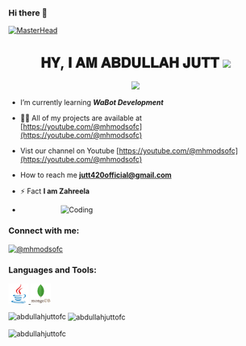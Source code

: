 ### Hi there 👋
[![MasterHead](https://telegra.ph/file/a977a8d211aa28ddc4d54.jpg)](https://github.com/abdullahjuttofc)

<h1 align="center"><b>𝐇𝐘, 𝐈 𝐀𝐌 𝐀𝐁𝐃𝐔𝐋𝐋𝐀𝐇 𝐉𝐔𝐓𝐓 </b><img src="https://media.giphy.com/media/hvRJCLFzcasrR4ia7z/giphy.gif" width="35"></h1>


<p align="center">
  <a href="https://github.com/DenverCoder1/readme-typing-svg"><img src="https://readme-typing-svg.herokuapp.com?font=Time+New+Roman&color=cyan&size=25&center=true&vCenter=true&width=600&height=100&lines=Assalamu+O+Alaikum.&hearts;++;A+Passionate+Front-End+Developer,;Engineering+Student,;My+Hobby+Is+Coding,;Active+Learner/Researcher..<3"></a>
</p>

- I’m currently learning ***WaBot Development***

- 👨‍💻 All of my projects are available at [https://youtube.com/@mhmodsofc](https://youtube.com/@mhmodsofc)

- Vist our channel on Youtube [https://youtube.com/@mhmodsofc](https://youtube.com/@mhmodsofc)

- How to reach me **jutt420official@gmail.com**

- ⚡ Fact **I am Zahreela**

- <img align="right" alt="Coding" width="400" src="https://cdn.dribbble.com/users/1162077/screenshots/3848914/programmer.gif">


<h3 align="left">Connect with me:</h3>
<p align="left">
<a href="https://www.youtube.com/c/@mhmodsofc" target="blank"><img align="center" src="https://raw.githubusercontent.com/rahuldkjain/github-profile-readme-generator/master/src/images/icons/Social/youtube.svg" alt="@mhmodsofc" height="30" width="40" /></a>
</p>

<h3 align="left">Languages and Tools:</h3>
<p align="left"> <a href="https://www.java.com" target="_blank" rel="noreferrer"> <img src="https://raw.githubusercontent.com/devicons/devicon/master/icons/java/java-original.svg" alt="java" width="40" height="40"/> </a> <a href="https://www.mongodb.com/" target="_blank" rel="noreferrer"> <img src="https://raw.githubusercontent.com/devicons/devicon/master/icons/mongodb/mongodb-original-wordmark.svg" alt="mongodb" width="40" height="40"/> </a> </p>

<p><img align="left" src="https://github-readme-stats.vercel.app/api/top-langs?username=abdullahjuttofc&show_icons=true&locale=en&layout=compact" alt="abdullahjuttofc" /></p>

<p>&nbsp;<img align="center" src="https://github-readme-stats.vercel.app/api?username=abdullahjuttofc&show_icons=true&locale=en" alt="abdullahjuttofc" /></p>

<p><img align="center" src="https://github-readme-streak-stats.herokuapp.com/?user=abdullahjuttofc&" alt="abdullahjuttofc" /></p>
